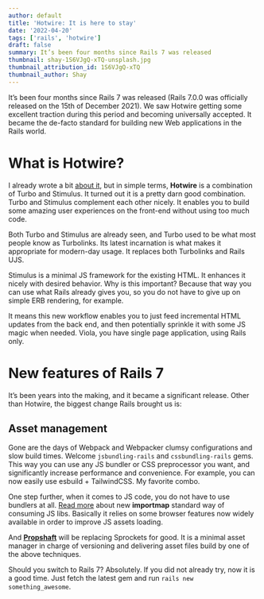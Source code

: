 ```yaml
---
author: default
title: 'Hotwire: It is here to stay'
date: '2022-04-20'
tags: ['rails', 'hotwire']
draft: false
summary: It’s been four months since Rails 7 was released
thumbnail: shay-1S6VJgQ-xTQ-unsplash.jpg
thumbnail_attribution_id: 1S6VJgQ-xTQ
thumbnail_author: Shay
---
```


It’s been four months since Rails 7 was released (Rails 7.0.0 was officially released on the 15th of December 2021). We saw Hotwire getting some excellent traction during this period and becoming universally accepted. It became the de-facto standard for building new Web applications in the Rails world.

# What is Hotwire?

I already wrote a bit [about it](/blog/2021-03-01-goodbye-bootstrapping-turbostrapping-is-here), but in simple terms, **Hotwire** is a combination of Turbo and Stimulus. It turned out it is a pretty darn good combination. Turbo and Stimulus complement each other nicely. It enables you to build some amazing user experiences on the front-end without using too much code.

Both Turbo and Stimulus are already seen, and Turbo used to be what most people know as Turbolinks. Its latest incarnation is what makes it appropriate for modern-day usage. It replaces both Turbolinks and Rails UJS.

Stimulus is a minimal JS framework for the existing HTML. It enhances it nicely with desired behavior. Why is this important? Because that way you can use what Rails already gives you, so you do not have to give up on simple ERB rendering, for example.

It means this new workflow enables you to just feed incremental HTML updates from the back end, and then potentially sprinkle it with some JS magic when needed. Viola, you have single page application, using Rails only.

# New features of Rails 7

It’s been years into the making, and it became a significant release. Other than Hotwire, the biggest change Rails brought us is:

## Asset management

Gone are the days of Webpack and Webpacker clumsy configurations and slow build times. Welcome `jsbundling-rails` and `cssbundling-rails` gems. This way you can use any JS bundler or CSS preprocessor you want, and significantly increase performance and convenience. For example, you can now easily use esbuild + TailwindCSS. My favorite combo.

One step further, when it comes to JS code, you do not have to use bundlers at all. [Read more](https://github.com/rails/importmap-rails) about new **importmap** standard way of consuming JS libs. Basically it relies on some browser features now widely available in order to improve JS assets loading.

And [**Propshaft**](https://github.com/rails/propshaft) will be replacing Sprockets for good. It is a minimal asset manager in charge of versioning and delivering asset files build by one of the above techniques.

Should you switch to Rails 7? Absolutely. If you did not already try, now it is a good time. Just fetch the latest gem and run `rails new something_awesome`.
